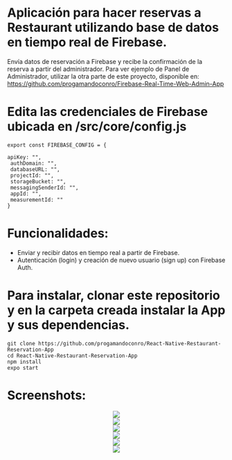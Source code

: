# Aplicación para hacer reservas a Restaurant utilizando base de datos en tiempo real de Firebase. 

Envía datos de reservación a Firebase y recibe la confirmación de la reserva a partir del administrador. Para ver ejemplo de Panel de Administrador, utilizar la otra parte de este proyecto, disponible en:
https://github.com/progamandoconro/Firebase-Real-Time-Web-Admin-App 

# Edita las credenciales de Firebase ubicada en /src/core/config.js
 
    export const FIREBASE_CONFIG = {

    apiKey: "",
     authDomain: "",
     databaseURL: "",
     projectId: "",
     storageBucket: "",
     messagingSenderId: "",
     appId: "",
     measurementId: ""
    }

# Funcionalidades:

* Enviar y recibir datos en tiempo real a partir de Firebase.
* Autenticación (login) y creación de nuevo usuario (sign up) con Firebase Auth.

# Para instalar, clonar este repositorio y en la carpeta creada instalar la App y sus dependencias.

    git clone https://github.com/progamandoconro/React-Native-Restaurant-Reservation-App 
    cd React-Native-Restaurant-Reservation-App
    npm install
    expo start
    
# Screenshots:

<div style="text-align:center"><img src="https://github.com/progamandoconro/React-Native-Restaurant-Reservation-App/blob/postmortem/sample_pictures/Screenshot_2019-12-12-01-15-04.png " /></div>
<div style="text-align:center"><img src="https://github.com/progamandoconro/React-Native-Restaurant-Reservation-App/blob/postmortem/sample_pictures/Screenshot_2019-12-12-01-15-48.png " /></div>
<div style="text-align:center"><img src="https://github.com/progamandoconro/React-Native-Restaurant-Reservation-App/blob/postmortem/sample_pictures/Screenshot_2019-12-12-01-15-58.png " /></div>
<div style="text-align:center"><img src="https://github.com/progamandoconro/React-Native-Restaurant-Reservation-App/blob/postmortem/sample_pictures/Screenshot_2019-12-12-01-16-18.png " /></div>
<div style="text-align:center"><img src="https://github.com/progamandoconro/React-Native-Restaurant-Reservation-App/blob/postmortem/sample_pictures/Screenshot_2019-12-12-01-16-28.png " /></div>
<div style="text-align:center"><img src=" https://github.com/progamandoconro/React-Native-Restaurant-Reservation-App/blob/postmortem/sample_pictures/Screenshot_2019-12-12-01-16-54.png" /></div>
   
 
